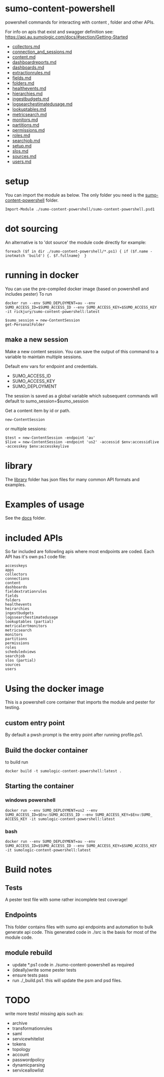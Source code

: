 # sumo-content-powershell
powershell commands for interacting with content ,  folder and other APIs.

For info on apis that exist and swagger definition see: https://api.au.sumologic.com/docs/#section/Getting-Started

 - [collectors.md](docs/collectors.md)
 - [connection_and_sessions.md](docs/connection_and_sessions.md)
 - [content.md](docs/content.md)
 - [dashboardreports.md](docs/dashboardreports.md)
 - [dashboards.md](docs/dashboards.md)
 - [extractionrules.md](docs/extractionrules.md)
 - [fields.md](docs/fields.md)
 - [folders.md](docs/folders.md)
 - [healthevents.md](docs/healthevents.md)
 - [hierarchies.md](docs/hierarchies.md)
 - [ingestbudgets.md](docs/ingestbudgets.md)
 - [logsearchestimatedusage.md](docs/logsearchestimatedusage.md)
 - [lookuptables.md](docs/lookuptables.md)
 - [metricsearch.md](docs/metricsearch.md)
 - [monitors.md](docs/monitors.md)
 - [partitions.md](docs/partitions.md)
 - [permissions.md](docs/permissions.md)
 - [roles.md](docs/roles.md)
 - [searchjob.md](docs/searchjob.md)
 - [setup.md](docs/setup.md)
 - [slos.md](docs/slos.md)
 - [sources.md](docs/sources.md)
 - [users.md](docs/users.md)

# setup
You can import the module as below. The only folder you need is the [sumo-content-powershell](./sumo-content-powershell) folder.

```
Import-Module ./sumo-content-powershell/sumo-content-powershell.psd1
```

# dot sourcing
An alternative is to 'dot source' the module code directly for example: 
```
foreach ($f in dir ./sumo-content-powershell/*.ps1) { if ($f.name -inotmatch 'build') {. $f.fullname}  }
```

# running in docker
You can use the pre-compiled docker image (based on powershell and includes pester)
To run
```
docker run --env SUMO_DEPLOYMENT=au --env SUMO_ACCESS_ID=$SUMO_ACCESS_ID --env SUMO_ACCESS_KEY=$SUMO_ACCESS_KEY -it rickjury/sumo-content-powershell:latest

$sumo_session = new-ContentSession
get-PersonalFolder
```

## make a new session
Make a new content session. You can save the output of this command to a variable to maintain multiple sessions.

Default env vars for endpoint and credentials.
- SUMO_ACCESS_ID
- SUMO_ACCESS_KEY
- SUMO_DEPLOYMENT

The session is saved as a global variable which subsequent commands will default to sumo_session=$sumo_session

Get a content item by id or path.
```
new-ContentSession 
```

or multiple sessions:

```
$test = new-ContentSession -endpoint 'au'
$live = new-ContentSession -endpoint 'us2' -accessid $env:accessidlive -accesskey $env:accesskeylive
```

# library
The [library](./library) folder has json files for many common API formats and examples.

# Examples of usage
See the [docs](./docs) folder.

# included APIs
So far included are followling apis where most endpoints are coded.  Each API has it's own ps.1 code file:
```
accesskeys
apps
collectors
connections
content
dashboards
fieldextrationrules
fields
folders
healthevents
heirarchies
ingestbudgets
logssearchestimatedusage
lookuptables (partial)
metricalertmonitors
metricsearch
monitors
partitions
permissions
roles
scheduledviews
searchjob
slos (partial)
sources
users
```

# Using the docker image
This is a powershell core container that imports the module and pester for testing.

## custom entry point
By default a pwsh prompt is the entry point after running profile.ps1.

## Build the docker container
to build run
```
docker build -t sumologic-content-powershell:latest .
```

## Starting the container
### windows powershell
```
docker run --env SUMO_DEPLOYMENT=us2 --env SUMO_ACCESS_ID=$Env:SUMO_ACCESS_ID --env SUMO_ACCESS_KEY=$Env:SUMO_
ACCESS_KEY -it sumologic-content-powershell:latest
```

### bash
```
docker run --env SUMO_DEPLOYMENT=au --env SUMO_ACCESS_ID=$SUMO_ACCESS_ID --env SUMO_ACCESS_KEY=$SUMO_ACCESS_KEY -it sumologic-content-powershell:latest
```

# Build notes
## Tests
A pester test file with some rather incomplete test coverage!

## Endpoints
This folder contains files with sumo api endpoints and automation to bulk generate api code. This generated code in ./src is the basis for most of the module code.

## module rebuild
- update *.ps1 code in ./sumo-content-powershell as required
- (ideally)write some pester tests 
- ensure tests pass
- run ./_build.ps1. this will update the psm and psd files.

# TODO
write more tests!
missing apis such as:
- archive
- transformationrules
- saml
- servicewhitelist
- tokens
- topology
- account
- passwordpolicy
- dynamicparsing
- serviceallowlist

